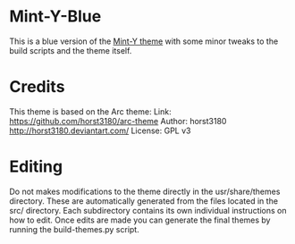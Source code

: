 Mint-Y-Blue
===========

This is a blue version of the [Mint-Y theme](https://github.com/linuxmint/mint-y-theme) with some minor tweaks to the build scripts and the theme itself.

Credits
=======

This theme is based on the Arc theme:
	Link: https://github.com/horst3180/arc-theme
	Author: horst3180 http://horst3180.deviantart.com/
	License: GPL v3

Editing
=======

Do not makes modifications to the theme directly in the usr/share/themes directory. These are automatically generated from the files located in the src/ directory. Each subdirectory contains its own individual instructions on how to edit. Once edits are made you can generate the final themes by running the build-themes.py script.
